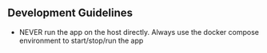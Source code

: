 ## Development Guidelines

- NEVER run the app on the host directly. Always use the docker compose environment to start/stop/run the app
